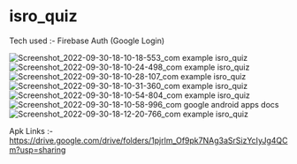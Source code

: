# isro_quiz

Tech used :- Firebase Auth (Google Login)


![Screenshot_2022-09-30-18-10-18-553_com example isro_quiz](https://user-images.githubusercontent.com/22179567/193273182-99fe1bd7-946e-4c3f-8413-4cbe7e289104.jpg)
![Screenshot_2022-09-30-18-10-24-498_com example isro_quiz](https://user-images.githubusercontent.com/22179567/193273195-814ddf76-befe-4bdf-b0c8-7fb5c52e9976.jpg)
![Screenshot_2022-09-30-18-10-28-107_com example isro_quiz](https://user-images.githubusercontent.com/22179567/193273199-38f70caf-0fe1-4c35-acf9-0049d805c8bc.jpg)
![Screenshot_2022-09-30-18-10-31-360_com example isro_quiz](https://user-images.githubusercontent.com/22179567/193273205-9ce3ecf2-3b8d-4250-a851-13abfbcccfd5.jpg)
![Screenshot_2022-09-30-18-10-54-804_com example isro_quiz](https://user-images.githubusercontent.com/22179567/193273208-5c0711df-d450-4c64-aafd-cf504c52b5af.jpg)
![Screenshot_2022-09-30-18-10-58-996_com google android apps docs](https://user-images.githubusercontent.com/22179567/193273220-055bf3d9-98d6-4cfa-aad7-b226c5d0193a.jpg)
![Screenshot_2022-09-30-18-12-20-766_com example isro_quiz](https://user-images.githubusercontent.com/22179567/193273233-b45ac19b-db04-47a8-95df-ef3cd8b765a6.jpg)

Apk Links :- https://drive.google.com/drive/folders/1pjrlm_Of9pk7NAg3aSrSizYcIyJg4QCm?usp=sharing
